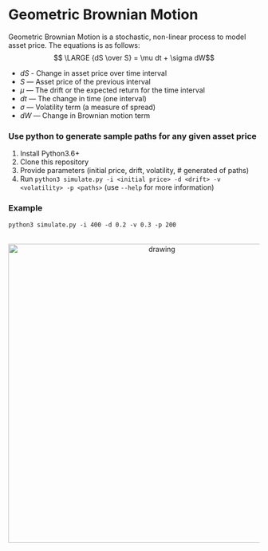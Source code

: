 # Geometric Brownian Motion

Geometric Brownian Motion is a stochastic, non-linear process to model asset price.
The equations is as follows:
$$ \LARGE {dS \over S} = \mu dt + \sigma dW$$

- $dS$ - Change in asset price over time interval
- $S$ — Asset price of the previous interval
- $\mu$ — The drift or the expected return for the time interval
- $dt$ — The change in time (one interval)
- $\sigma$ — Volatility term (a measure of spread)
- $dW$ — Change in Brownian motion term

### Use python to generate sample paths for any given asset price
1. Install Python3.6+
2. Clone this repository
3. Provide parameters (initial price, drift, volatility, # generated of paths)
4. Run `python3 simulate.py -i <initial price> -d <drift> -v <volatility> -p <paths>` (use `--help` for more information)

### Example
`python3 simulate.py -i 400 -d 0.2 -v 0.3 -p 200`
<br>
<br>
<p align="center">
  <img src="https://user-images.githubusercontent.com/60279271/178163238-6947c3d0-fa75-417f-a51e-43e09411db59.png" alt="drawing" width="600"/>
</p>
